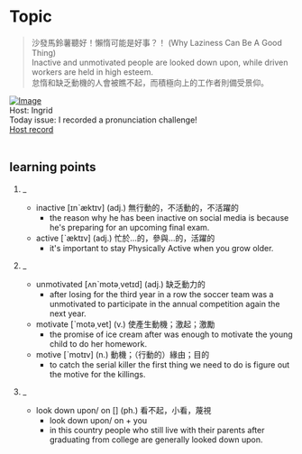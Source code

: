 # Topic

> 沙發馬鈴薯聽好！懶惰可能是好事？！ (Why Laziness Can Be A Good Thing) <br>
> Inactive and unmotivated people are looked down upon, while driven workers are held in high esteem. <br>
> 怠惰和缺乏動機的人會被瞧不起，而積極向上的工作者則備受景仰。 <br>

[![Image](https://cdn.voicetube.com/assets/thumbnails/ruheiQ8swGs.jpg)](https://www.youtube.com/embed/ruheiQ8swGs?rel=0&showinfo=0&cc_load_policy=0&controls=1&autoplay=1&iv_load_policy=3&playsinline=1&wmode=transparent&start=30&end=37&enablejsapi=1&origin=https://tw.voicetube.com&widgetid=1)<br>
Host: Ingrid
<br>Today issue: I recorded a pronunciation challenge!
<br>
[Host record](https://cdn.voicetube.com/everyday_records/4643/1599205445.mp3)
<br><br>
## learning points
1. _
	* inactive [ɪnˋæktɪv] (adj.) 無行動的，不活動的，不活躍的
		- the reason why he has been inactive on social media is because he's preparing for an upcoming final exam.
	* active [ˋæktɪv] (adj.) 忙於…的，參與…的，活躍的
		- it's important to stay Physically Active when you grow older.

2. _
	* unmotivated [ʌnˋmotə͵vetɪd] (adj.) 缺乏動力的
		- after losing for the third year in a row the soccer team was a unmotivated to participate in the annual competition again the next year.
	* motivate [ˋmotə͵vet] (v.) 使產生動機；激起；激勵
		- the promise of ice cream after was enough to motivate the young child to do her homework.
	* motive [ˋmotɪv] (n.) 動機；（行動的）緣由；目的
		- to catch the serial killer the first thing we need to do is figure out the motive for the killings.

3. _
	* look down upon/ on [] (ph.) 看不起，小看，蔑視
		- look down upon/ on + you
		- in this country people who still live with their parents after graduating from college are generally looked down upon.

